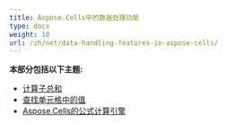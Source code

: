 ```yaml
---
title: Aspose.Cells中的数据处理功能
type: docs
weight: 10
url: /zh/net/data-handling-features-in-aspose-cells/
---
```


 **本部分包括以下主题:** 
- [计算子总和](/cells/zh/net/calculate-sub-totals/)
- [查找单元格中的值](/cells/zh/net/find-value-in-cells/)
- [Aspose.Cells的公式计算引擎](/cells/zh/net/formula-calculation-engine-in-aspose-cells/)
